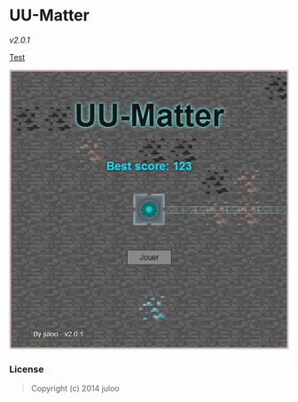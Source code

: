 # UU-Matter

_v2.0.1_

[Test](http://jwhile.github.io/#UU-Matter)

![UU-Matter capture](capture.png)

### License

> Copyright (c) 2014 juloo
